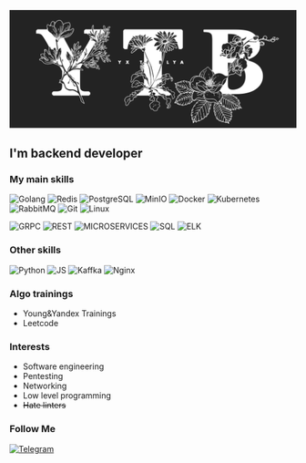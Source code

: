 ![Header](https://github.com/YxTiBlya/YxTiBlya/blob/main/assets/YxTiBlya.jpg)

## I'm backend developer

### My main skills
![Golang](https://img.shields.io/badge/-GOLANG-090909?style=for-the-badge&logo=Go)
![Redis](https://img.shields.io/badge/-REDIS-090909?style=for-the-badge&logo=redis)
![PostgreSQL](https://img.shields.io/badge/-PostgreSQL-090909?style=for-the-badge&logo=postgresql)
![MinIO](https://img.shields.io/badge/-MinIO-090909?style=for-the-badge&logo=minio)
![Docker](https://img.shields.io/badge/-DOCKER-090909?style=for-the-badge&logo=docker)
![Kubernetes](https://img.shields.io/badge/-KUBERNETES-090909?style=for-the-badge&logo=kubernetes)
![RabbitMQ](https://img.shields.io/badge/-RABBITMQ-090909?style=for-the-badge&logo=rabbitmq)
![Git](https://img.shields.io/badge/-GIT-090909?style=for-the-badge&logo=git)
![Linux](https://img.shields.io/badge/-LINUX-090909?style=for-the-badge&logo=linux&logoColor=FFF)

![GRPC](https://img.shields.io/badge/-grpc-090909?style=for-the-badge)
![REST](https://img.shields.io/badge/-rest-090909?style=for-the-badge)
![MICROSERVICES](https://img.shields.io/badge/-MICROSERVICES-090909?style=for-the-badge)
![SQL](https://img.shields.io/badge/-sql-090909?style=for-the-badge)
![ELK](https://img.shields.io/badge/-elk_stack-090909?style=for-the-badge)

### Other skills
![Python](https://img.shields.io/badge/-Python-090909?style=for-the-badge&logo=python) 
![JS](https://img.shields.io/badge/-JavaScript-090909?style=for-the-badge&logo=javascript) 
![Kaffka](https://img.shields.io/badge/-kaffka-090909?style=for-the-badge&logo=apachekafka)
![Nginx](https://img.shields.io/badge/-NGINX-090909?style=for-the-badge&logo=nginx&logoColor=11d43e)

### Algo trainings
+ Young&Yandex Trainings
+ Leetcode

### Interests
+ Software engineering
+ Pentesting
+ Networking
+ Low level programming
+ ~~Hate linters~~

### Follow Me
[![Telegram](https://img.shields.io/badge/-TELEGRAM-090909?style=for-the-badge&logo=telegram)](https://t.me/yxtiblya)